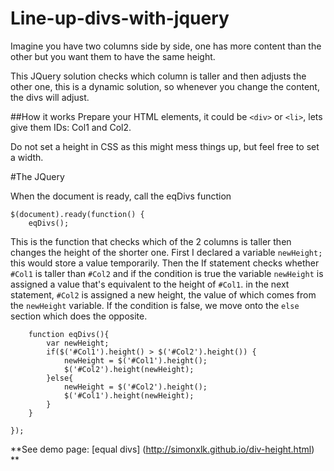 # Line-up-divs-with-jquery
Imagine you have two columns side by side, one has more content than the other but you want them to have the same height. 

This JQuery solution checks which column is taller and then adjusts the other one, 
this is a dynamic solution, so whenever you change the content, the divs will adjust.

##How it works
Prepare your HTML elements, it could be `<div>` or `<li>`, lets give them IDs: Col1 and Col2.

Do not set a height in CSS as this might mess things up, but feel free to set a width.

#The JQuery

When the document is ready, call the eqDivs function 
```
$(document).ready(function() {
	eqDivs();

```	

This is the function that checks which of the 2 columns is taller then changes the height of the shorter one. 
First I declared a variable `newHeight;` this would store a value temporarily.
Then the If statement checks whether `#Col1` is taller than `#Col2` and if the condition is true the variable `newHeight` is 
assigned a value that's equivalent to the height of `#Col1`. in the next statement, `#Col2` is assigned a new height, the value of which comes from 
the `newHeight` variable. 
If the condition is false, we move onto the `else` section which does the opposite.  
```
	function eqDivs(){
		var newHeight;
		if($('#Col1').height() > $('#Col2').height()) {
			newHeight = $('#Col1').height();
			$('#Col2').height(newHeight);	
		}else{
			newHeight = $('#Col2').height();
			$('#Col1').height(newHeight);		
		}
	}
	
});

```
**See demo page: [equal divs] (http://simonxlk.github.io/div-height.html) **
   
